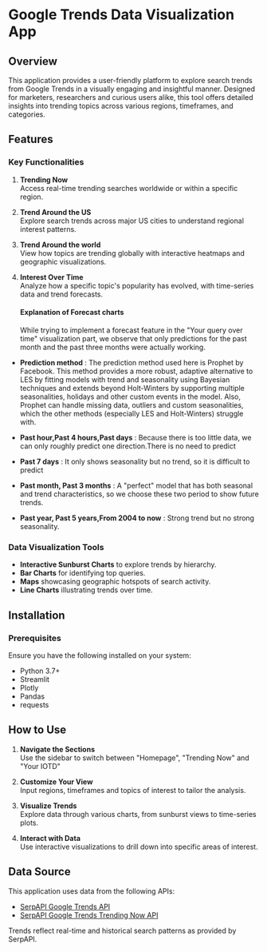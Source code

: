 # Google Trends Data Visualization App

## Overview

This application provides a user-friendly platform to explore search trends from Google Trends in a visually engaging and insightful manner. Designed for marketers, researchers and curious users alike, this tool offers detailed insights into trending topics across various regions, timeframes, and categories.

## Features

### Key Functionalities

1. **Trending Now**  
   Access real-time trending searches worldwide or within a specific region.
2. **Trend Around the US**  
   Explore search trends across major US cities to understand regional interest patterns.
3. **Trend Around the world**  
   View how topics are trending globally with interactive heatmaps and geographic visualizations.
4. **Interest Over Time**  
   Analyze how a specific topic's popularity has evolved, with time-series data and trend forecasts.

   #### Explanation of Forecast charts

   While trying to implement a forecast feature in the "Your query over time" visualization part, we observe that only predictions for the past month and the past three months were actually working.

- **Prediction method** : The prediction method used here is Prophet by Facebook. This method provides a more robust, adaptive alternative to LES by fitting models with trend and seasonality using Bayesian techniques and extends beyond Holt-Winters by supporting multiple seasonalities, holidays and other custom events in the model. Also, Prophet can handle missing data, outliers and custom seasonalities, which the other methods (especially LES and Holt-Winters) struggle with.

- **Past hour,Past 4 hours,Past days** : Because there is too little data, we can only roughly predict one direction.There is no need to predict

- **Past 7 days** : It only shows seasonality but no trend, so it is difficult to predict

- **Past month, Past 3 months** : A "perfect" model that has both seasonal and trend characteristics, so we choose these two period to show future trends.

- **Past year, Past 5 years,From 2004 to now** : Strong trend but no strong seasonality.

### Data Visualization Tools

- **Interactive Sunburst Charts** to explore trends by hierarchy.
- **Bar Charts** for identifying top queries.
- **Maps** showcasing geographic hotspots of search activity.
- **Line Charts** illustrating trends over time.

## Installation

### Prerequisites

Ensure you have the following installed on your system:

- Python 3.7+
- Streamlit
- Plotly
- Pandas
- requests

## How to Use

1. **Navigate the Sections**  
   Use the sidebar to switch between "Homepage", "Trending Now" and "Your IOTD"

2. **Customize Your View**  
   Input regions, timeframes and topics of interest to tailor the analysis.

3. **Visualize Trends**  
   Explore data through various charts, from sunburst views to time-series plots.

4. **Interact with Data**  
   Use interactive visualizations to drill down into specific areas of interest.

## Data Source

This application uses data from the following APIs:

- [SerpAPI Google Trends API](https://serpapi.com/google-trends-api)
- [SerpAPI Google Trends Trending Now API](https://serpapi.com/google-trends-trending-now)

Trends reflect real-time and historical search patterns as provided by SerpAPI.
